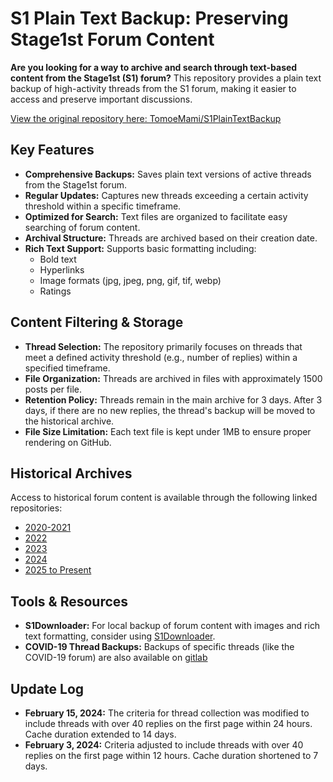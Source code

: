 # S1 Plain Text Backup: Preserving Stage1st Forum Content

**Are you looking for a way to archive and search through text-based content from the Stage1st (S1) forum?** This repository provides a plain text backup of high-activity threads from the S1 forum, making it easier to access and preserve important discussions.

[View the original repository here: TomoeMami/S1PlainTextBackup](https://github.com/TomoeMami/S1PlainTextBackup)

## Key Features

*   **Comprehensive Backups:** Saves plain text versions of active threads from the Stage1st forum.
*   **Regular Updates:** Captures new threads exceeding a certain activity threshold within a specific timeframe.
*   **Optimized for Search:** Text files are organized to facilitate easy searching of forum content.
*   **Archival Structure:**  Threads are archived based on their creation date.
*   **Rich Text Support:** Supports basic formatting including:
    *   Bold text
    *   Hyperlinks
    *   Image formats (jpg, jpeg, png, gif, tif, webp)
    *   Ratings

## Content Filtering & Storage

*   **Thread Selection:**  The repository primarily focuses on threads that meet a defined activity threshold (e.g., number of replies) within a specified timeframe.
*   **File Organization:** Threads are archived in files with approximately 1500 posts per file.
*   **Retention Policy:** Threads remain in the main archive for 3 days. After 3 days, if there are no new replies, the thread's backup will be moved to the historical archive.
*   **File Size Limitation:** Each text file is kept under 1MB to ensure proper rendering on GitHub.

## Historical Archives

Access to historical forum content is available through the following linked repositories:

*   [2020-2021](https://github.com/TomoeMami/S1PlainTextArchive2021)
*   [2022](https://github.com/TomoeMami/S1PlainTextArchive2022)
*   [2023](https://github.com/TomoeMami/S1PlainTextArchive2023)
*   [2024](https://github.com/TomoeMami/S1PlainTextArchive2024)
*   [2025 to Present](https://github.com/TomoeMami/S1PlainTextArchive2025)

## Tools & Resources

*   **S1Downloader:** For local backup of forum content with images and rich text formatting, consider using [S1Downloader](https://github.com/shuangluoxss/Stage1st-downloader).
*   **COVID-19 Thread Backups:** Backups of specific threads (like the COVID-19 forum) are also available on [gitlab](https://gitlab.com/memory-s1/virus)

## Update Log

*   **February 15, 2024:** The criteria for thread collection was modified to include threads with over 40 replies on the first page within 24 hours. Cache duration extended to 14 days.
*   **February 3, 2024:** Criteria adjusted to include threads with over 40 replies on the first page within 12 hours. Cache duration shortened to 7 days.